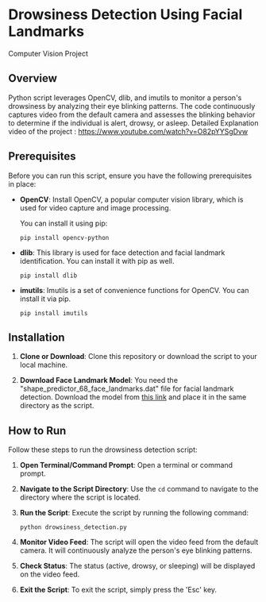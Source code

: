 # Drowsiness Detection Using Facial Landmarks
Computer Vision Project

## Overview

Python script leverages OpenCV, dlib, and imutils to monitor a person's drowsiness by analyzing their eye blinking patterns. The code continuously captures video from the default camera and assesses the blinking behavior to determine if the individual is alert, drowsy, or asleep. Detailed Explanation video of the project : https://www.youtube.com/watch?v=O82pYYSgDvw

## Prerequisites

Before you can run this script, ensure you have the following prerequisites in place:

- **OpenCV**: Install OpenCV, a popular computer vision library, which is used for video capture and image processing.

    You can install it using pip:
    ```
    pip install opencv-python
    ```

- **dlib**: This library is used for face detection and facial landmark identification. You can install it with pip as well.

    ```
    pip install dlib
    ```

- **imutils**: Imutils is a set of convenience functions for OpenCV. You can install it via pip.

    ```
    pip install imutils
    ```

## Installation

1. **Clone or Download**: Clone this repository or download the script to your local machine.

2. **Download Face Landmark Model**: You need the "shape_predictor_68_face_landmarks.dat" file for facial landmark detection. Download the model from [this link](https://drive.google.com/file/d/1grO8oD92YqFQm9vYem-RHTdBRkexfz46/view?usp=sharing) and place it in the same directory as the script.

## How to Run

Follow these steps to run the drowsiness detection script:

1. **Open Terminal/Command Prompt**: Open a terminal or command prompt.

2. **Navigate to the Script Directory**: Use the `cd` command to navigate to the directory where the script is located.

3. **Run the Script**: Execute the script by running the following command:

    ```
    python drowsiness_detection.py
    ```

4. **Monitor Video Feed**: The script will open the video feed from the default camera. It will continuously analyze the person's eye blinking patterns.

5. **Check Status**: The status (active, drowsy, or sleeping) will be displayed on the video feed.

6. **Exit the Script**: To exit the script, simply press the 'Esc' key.

